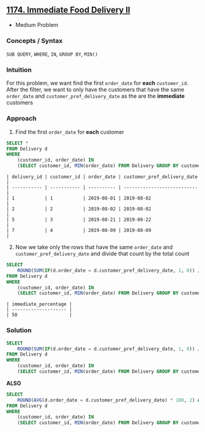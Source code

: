 ## [1174. Immediate Food Delivery II](https://leetcode.com/problems/immediate-food-delivery-ii/description/?envType=study-plan-v2&envId=top-sql-50)
* Medium Problem

### Concepts / Syntax
`SUB QUERY`, `WHERE`, `IN`, `GROUP BY`, `MIN()`

### Intuition
For this problem, we want find the first `order_date` for **each** `customer_id`. After the filter, we want to only have the customers that have the same `order_date` and `customer_pref_delivery_date` as the are the **immediate** customers

### Approach
1. Find the first `order_date` for **each** customer
```sql
SELECT *
FROM Delivery d
WHERE 
    (customer_id, order_date) IN
    (SELECT customer_id, MIN(order_date) FROM Delivery GROUP BY customer_id)
```
```
| delivery_id | customer_id | order_date | customer_pref_delivery_date |
| ----------- | ----------- | ---------- | --------------------------- |
| 1           | 1           | 2019-08-01 | 2019-08-02                  |
| 2           | 2           | 2019-08-02 | 2019-08-02                  |
| 5           | 3           | 2019-08-21 | 2019-08-22                  |
| 7           | 4           | 2019-08-09 | 2019-08-09                  |
```

2. Now we take only the rows that have the same `order_date` and `customer_pref_delivery_date` and divide that count by the total count
```sql
SELECT
    ROUND(SUM(IF(d.order_date = d.customer_pref_delivery_date, 1, 0)) / COUNT(*) * 100, 2) AS immediate_percentage
FROM Delivery d
WHERE 
    (customer_id, order_date) IN
    (SELECT customer_id, MIN(order_date) FROM Delivery GROUP BY customer_id)
```
```
| immediate_percentage |
| -------------------- |
| 50                   |
```

### Solution
```sql
SELECT
    ROUND(SUM(IF(d.order_date = d.customer_pref_delivery_date, 1, 0)) / COUNT(*) * 100, 2) AS immediate_percentage
FROM Delivery d
WHERE 
    (customer_id, order_date) IN
    (SELECT customer_id, MIN(order_date) FROM Delivery GROUP BY customer_id)
```
**ALSO**
```sql
SELECT
    ROUND(AVG(d.order_date = d.customer_pref_delivery_date) * 100, 2) AS immediate_percentage
FROM Delivery d
WHERE 
    (customer_id, order_date) IN
    (SELECT customer_id, MIN(order_date) FROM Delivery GROUP BY customer_id)
```